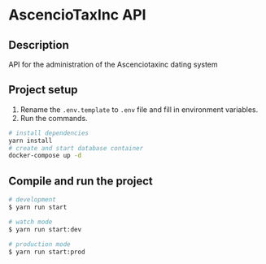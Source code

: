 # AscencioTaxInc API

## Description

API for the administration of the Ascenciotaxinc dating system

## Project setup

1. Rename the `.env.template` to `.env` file and fill in environment variables.
2. Run the commands.

```bash
# install dependencies
yarn install
# create and start database container
docker-compose up -d
```

## Compile and run the project

```bash
# development
$ yarn run start

# watch mode
$ yarn run start:dev

# production mode
$ yarn run start:prod
```
